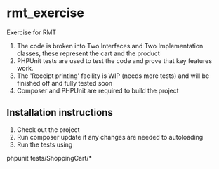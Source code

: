 # rmt_exercise
Exercise for RMT

1) The code is broken into Two Interfaces and Two Implementation classes, these represent the cart and the product
2) PHPUnit tests are used to test the code and prove that key features work.
3) The 'Receipt printing' facility is WIP (needs more tests) and will be finished off and fully tested soon
4) Composer and PHPUnit are required to build the project

Installation instructions
-------------------------
1) Check out the project
2) Run composer update if any changes are needed to autoloading
3) Run the tests using

  phpunit tests/ShoppingCart/*
  
  


